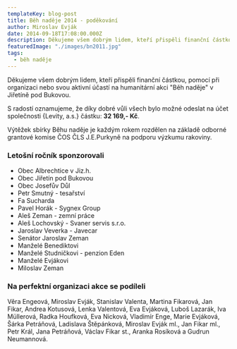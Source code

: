 ```yaml
---
templateKey: blog-post
title: Běh naděje 2014 - poděkování
author: Miroslav Evják
date: 2014-09-18T17:08:00.000Z
description: Děkujeme všem dobrým lidem, kteří přispěli finanční částkou, pomocí při organizaci nebo svou aktivní účastí na humanitární akci "Běh naděje" v Jiřetíně pod Bukovou.
featuredImage: "./images/bn2011.jpg"
tags:
  - běh naděje
---
```


Děkujeme všem dobrým lidem, kteří přispěli finanční částkou, pomocí při organizaci nebo svou aktivní účastí na humanitární akci "Běh naděje" v Jiřetíně pod Bukovou.

S radostí oznamujeme, že díky dobré vůli všech bylo možné odeslat na účet společnosti {Levity, a.s.} částku: __32&nbsp;169,- Kč__.

Výtěžek sbírky Běhu naděje je každým rokem rozdělen na základě odborné grantové komise ČOS ČLS J.E.Purkyně na podporu výzkumu rakoviny.

### Letošní ročník sponzorovali

- Obec Albrechtice v Jiz.h.
- Obec Jiřetín pod Bukovou
- Obec Josefův Důl
- Petr Smutný - tesařství
- Fa Sucharda
- Pavel Horák - Sygnex Group
- Aleš Zeman - zemní práce
- Aleš Lochovský - Svaner servis s.r.o.
- Jaroslav Veverka - Javecar
- Senátor Jaroslav Zeman
- Manželé Benediktovi
- Manželé Studničkovi - penzion Eden
- Manželé Evjákovi
- Miloslav Zeman

### Na perfektní organizaci akce se podíleli

Věra Engeová, Miroslav Evják, Stanislav Valenta, Martina Fikarová, Jan Fikar, Andrea Kotusová, Lenka Valentová, Eva Evjáková, Luboš Lazarák, Iva Müllerová, Radka Houfková, Eva Nicková, Vladimír Enge, Marie Evjáková, Šárka Petráňová, Ladislava Štěpánková, Miroslav Evják ml., Jan Fikar ml., Petr Král, Jana Petráňová, Václav Fikar st., Aranka Rosíková a Gudrun Neumannová.